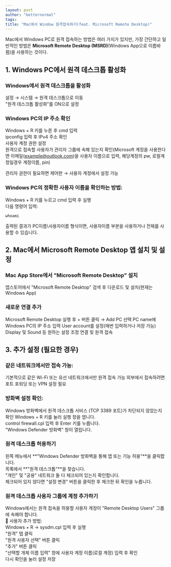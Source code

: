 ```yaml
---
layout: post
author: "betternormal"
tags: 
title: "Mac에서 Window 원격접속하기(feat. Microsoft Remote Desktop)"
---
```



Mac에서 Windows PC로 원격 접속하는 방법은 여러 가지가 있지만, 가장 간단하고 일반적인 방법은 **Microsoft Remote Desktop (MSRD)**(Windows App으로 이름바뀜)을 사용하는 것이다.

## 1. Windows PC에서 원격 데스크톱 활성화
### Windows에서 원격 데스크톱을 활성화
설정 → 시스템 → 원격 데스크톱으로 이동  
"원격 데스크톱 활성화"를 ON으로 설정  

### Windows PC의 IP 주소 확인
Windows + R 키를 누른 후 cmd 입력  
ipconfig 입력 후 IPv4 주소 확인  
사용자 계정 권한 설정  
원격으로 접속할 사용자가 관리자 그룹에 속해 있는지 확인(Microsoft 계정을 사용한다면 이메일(example@outlook.com)을 사용자 이름으로 입력, 해당계정의 pw, 로컬계정일경우 계정이름, pin)  

관리자 권한이 필요하면 제어판 → 사용자 계정에서 설정 가능  
### Windows PC의 정확한 사용자 이름을 확인하는 방법:
Windows + R 키를 누르고 cmd 입력 후 실행  
다음 명령어 입력:  
```  
whoami  
```  
출력된 결과가 PC이름\사용자이름 형식이면, 사용자이름 부분을 사용하거나 전체를 사용할 수 있습니다.  

## 2. Mac에서 Microsoft Remote Desktop 앱 설치 및 설정
### Mac App Store에서 "Microsoft Remote Desktop" 설치

앱스토어에서 "Microsoft Remote Desktop" 검색 후 다운로드 및 설치(현재는 Windows App)
### 새로운 연결 추가
Microsoft Remote Desktop 실행 후 + 버튼 클릭 → Add PC 선택
PC name에 Windows PC의 IP 주소 입력
User account를 설정(매번 입력하거나 저장 가능)
Display 및 Sound 등 원하는 설정 조정
연결 및 원격 접속

## 3. 추가 설정 (필요한 경우)
### 같은 네트워크에서만 접속 가능:
기본적으로 같은 Wi-Fi 또는 유선 네트워크에서만 원격 접속 가능
외부에서 접속하려면 포트 포워딩 또는 VPN 설정 필요

### 방화벽 설정 확인:
Windows 방화벽에서 원격 데스크톱 서비스 (TCP 3389 포트)가 차단되지 않았는지 확인
Windows + R 키를 눌러 실행 창을 엽니다.  
control firewall.cpl 입력 후 Enter 키를 누릅니다.  
"Windows Defender 방화벽" 창이 열립니다.  
### 원격 데스크톱 허용하기  
왼쪽 메뉴에서 **"Windows Defender 방화벽을 통해 앱 또는 기능 허용"**을 클릭합니다.  
목록에서 **"원격 데스크톱"**을 찾습니다.  
"개인" 및 "공용" 네트워크 둘 다 체크되어 있는지 확인합니다.  
체크되어 있지 않다면 "설정 변경" 버튼을 클릭한 후 체크한 뒤 확인을 누릅니다.  
### 원격 데스크톱 사용자 그룹에 계정 추가하기
Windows에서는 원격 접속을 허용할 사용자 계정이 "Remote Desktop Users" 그룹에 속해야 합니다.  
🔹 사용자 추가 방법:  
Windows + R → sysdm.cpl 입력 후 실행  
"원격" 탭 클릭  
"원격 사용자 선택" 버튼 클릭  
"추가" 버튼 클릭  
"선택할 개체 이름 입력" 창에 사용자 계정 이름(로컬 계정) 입력 후 확인  
다시 확인을 눌러 설정 저장  